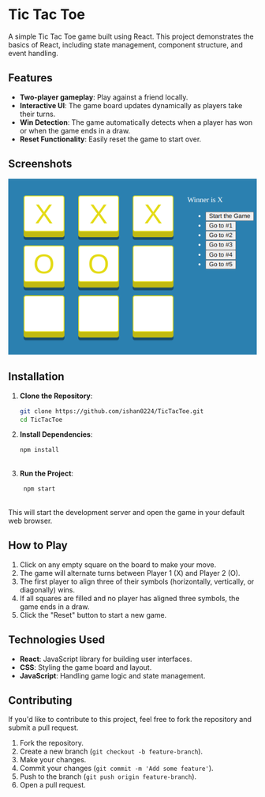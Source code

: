 # Tic Tac Toe

A simple Tic Tac Toe game built using React. This project demonstrates the basics of React, including state management, component structure, and event handling.

## Features

- **Two-player gameplay**: Play against a friend locally.
- **Interactive UI**: The game board updates dynamically as players take their turns.
- **Win Detection**: The game automatically detects when a player has won or when the game ends in a draw.
- **Reset Functionality**: Easily reset the game to start over.

## Screenshots

![Tic Tac Toe Screenshot](./Tic%20tac%20toe.png)

## Installation

1. **Clone the Repository**:
   ```bash
   git clone https://github.com/ishan0224/TicTacToe.git
   cd TicTacToe
   
 2.  **Install Dependencies**:
	    ```bash
		npm install 
    
2.  **Run the Project**:

     ```bash
	  npm start
   
 This will start the development server and open the game in your default web browser.
    

## How to Play

1.  Click on any empty square on the board to make your move.
2.  The game will alternate turns between Player 1 (X) and Player 2 (O).
3.  The first player to align three of their symbols (horizontally, vertically, or diagonally) wins.
4.  If all squares are filled and no player has aligned three symbols, the game ends in a draw.
5.  Click the "Reset" button to start a new game.

## Technologies Used

-   **React**: JavaScript library for building user interfaces.
-   **CSS**: Styling the game board and layout.
-   **JavaScript**: Handling game logic and state management.

## Contributing

If you'd like to contribute to this project, feel free to fork the repository and submit a pull request.

1.  Fork the repository.
2.  Create a new branch (`git checkout -b feature-branch`).
3.  Make your changes.
4.  Commit your changes (`git commit -m 'Add some feature'`).
5.  Push to the branch (`git push origin feature-branch`).
6.  Open a pull request.
